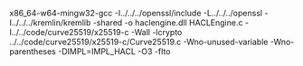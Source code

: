 x86_64-w64-mingw32-gcc -I../../../openssl/include -L../../../openssl   -I../../../kremlin/kremlib -shared -o haclengine.dll HACLEngine.c -I../../code/curve25519/x25519-c -Wall -lcrypto ../../code/curve25519/x25519-c/Curve25519.c -Wno-unused-variable -Wno-parentheses -DIMPL=IMPL_HACL -O3 -flto
